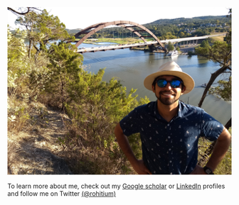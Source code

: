 ![Rohit-2019.jpg](Rohit-2019.jpg)

To learn more about me, check out my [Google scholar](https://scholar.google.com/citations?user=BtloPpsAAAAJ&hl=en&oi=ao) or [LinkedIn](https://www.linkedin.com/in/rohit-satija/) profiles and follow me on Twitter [(@rohitium)](https://twitter.com/rohitium)
